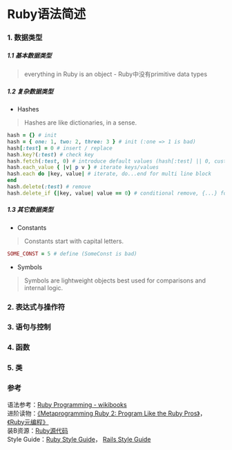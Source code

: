 # Ruby语法简述

### 1. 数据类型

##### 1.1 基本数据类型  
> everything in Ruby is an object - Ruby中没有primitive data types

##### 1.2 复杂数据类型  
* Hashes  
 > Hashes are like dictionaries, in a sense.  
 
 ```ruby
 hash = {} # init
 hash = { one: 1, two: 2, three: 3 } # init (:one => 1 is bad)
 hash[:test] = 0 # insert / replace
 hash.key?(:test) # check key
 hash.fetch(:test, 0) # introduce default values (hash[:test] || 0, custom logic is bad)
 hash.each_value { |v| p v } # iterate keys/values
 hash.each do |key, value| # iterate, do...end for multi line block
 end
 hash.delete(:test) # remove
 hash.delete_if {|key, value| value == 0} # conditional remove, {...} for single line block
 ```

##### 1.3 其它数据类型  
* Constants  
 > Constants start with capital letters.  
 
 ```ruby
 SOME_CONST = 5 # define (SomeConst is bad)
 ```
 
* Symbols  
 > Symbols are lightweight objects best used for comparisons and internal logic.  

 

### 2. 表达式与操作符

### 3. 语句与控制

### 4. 函数

### 5. 类

### 参考
语法参考：[Ruby Programming - wikibooks](https://en.wikibooks.org/wiki/Ruby_Programming)  
进阶读物：[《Metaprogramming Ruby 2: Program Like the Ruby Pros》](http://www.amazon.com/Metaprogramming-Ruby-Program-Like-Facets/dp/1941222129)， [《Ruby元编程》](http://www.amazon.cn/Ruby%E5%85%83%E7%BC%96%E7%A8%8B-Paolo-Perrotta/dp/B013QMKP80)  
装B资源：[Ruby源代码](https://github.com/ruby/ruby)  
Style Guide：[Ruby Style Guide](https://github.com/bbatsov/ruby-style-guide)， [Rails Style Guide](https://github.com/bbatsov/rails-style-guide)  
